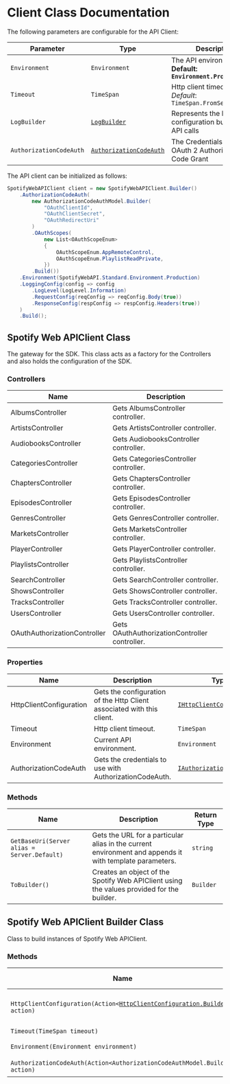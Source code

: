 
# Client Class Documentation

The following parameters are configurable for the API Client:

| Parameter | Type | Description |
|  --- | --- | --- |
| `Environment` | `Environment` | The API environment. <br> **Default: `Environment.Production`** |
| `Timeout` | `TimeSpan` | Http client timeout.<br>*Default*: `TimeSpan.FromSeconds(100)` |
| `LogBuilder` | [`LogBuilder`](log-builder.md) | Represents the logging configuration builder for API calls |
| `AuthorizationCodeAuth` | [`AuthorizationCodeAuth`](auth/oauth-2-authorization-code-grant.md) | The Credentials Setter for OAuth 2 Authorization Code Grant |

The API client can be initialized as follows:

```csharp
SpotifyWebAPIClient client = new SpotifyWebAPIClient.Builder()
    .AuthorizationCodeAuth(
        new AuthorizationCodeAuthModel.Builder(
            "OAuthClientId",
            "OAuthClientSecret",
            "OAuthRedirectUri"
        )
        .OAuthScopes(
            new List<OAuthScopeEnum>
            {
                OAuthScopeEnum.AppRemoteControl,
                OAuthScopeEnum.PlaylistReadPrivate,
            })
        .Build())
    .Environment(SpotifyWebAPI.Standard.Environment.Production)
    .LoggingConfig(config => config
        .LogLevel(LogLevel.Information)
        .RequestConfig(reqConfig => reqConfig.Body(true))
        .ResponseConfig(respConfig => respConfig.Headers(true))
    )
    .Build();
```

## Spotify Web APIClient Class

The gateway for the SDK. This class acts as a factory for the Controllers and also holds the configuration of the SDK.

### Controllers

| Name | Description |
|  --- | --- |
| AlbumsController | Gets AlbumsController controller. |
| ArtistsController | Gets ArtistsController controller. |
| AudiobooksController | Gets AudiobooksController controller. |
| CategoriesController | Gets CategoriesController controller. |
| ChaptersController | Gets ChaptersController controller. |
| EpisodesController | Gets EpisodesController controller. |
| GenresController | Gets GenresController controller. |
| MarketsController | Gets MarketsController controller. |
| PlayerController | Gets PlayerController controller. |
| PlaylistsController | Gets PlaylistsController controller. |
| SearchController | Gets SearchController controller. |
| ShowsController | Gets ShowsController controller. |
| TracksController | Gets TracksController controller. |
| UsersController | Gets UsersController controller. |
| OAuthAuthorizationController | Gets OAuthAuthorizationController controller. |

### Properties

| Name | Description | Type |
|  --- | --- | --- |
| HttpClientConfiguration | Gets the configuration of the Http Client associated with this client. | [`IHttpClientConfiguration`](http-client-configuration.md) |
| Timeout | Http client timeout. | `TimeSpan` |
| Environment | Current API environment. | `Environment` |
| AuthorizationCodeAuth | Gets the credentials to use with AuthorizationCodeAuth. | [`IAuthorizationCodeAuth`](auth/oauth-2-authorization-code-grant.md) |

### Methods

| Name | Description | Return Type |
|  --- | --- | --- |
| `GetBaseUri(Server alias = Server.Default)` | Gets the URL for a particular alias in the current environment and appends it with template parameters. | `string` |
| `ToBuilder()` | Creates an object of the Spotify Web APIClient using the values provided for the builder. | `Builder` |

## Spotify Web APIClient Builder Class

Class to build instances of Spotify Web APIClient.

### Methods

| Name | Description | Return Type |
|  --- | --- | --- |
| `HttpClientConfiguration(Action<`[`HttpClientConfiguration.Builder`](http-client-configuration-builder.md)`> action)` | Gets the configuration of the Http Client associated with this client. | `Builder` |
| `Timeout(TimeSpan timeout)` | Http client timeout. | `Builder` |
| `Environment(Environment environment)` | Current API environment. | `Builder` |
| `AuthorizationCodeAuth(Action<AuthorizationCodeAuthModel.Builder> action)` | Sets credentials for AuthorizationCodeAuth. | `Builder` |

